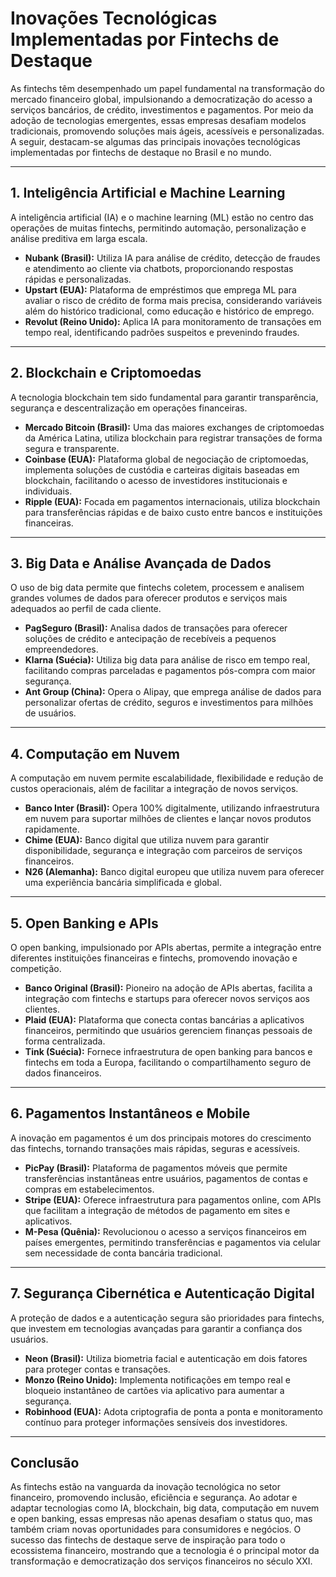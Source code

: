 # Inovações Tecnológicas Implementadas por Fintechs de Destaque

As fintechs têm desempenhado um papel fundamental na transformação do mercado financeiro global, impulsionando a democratização do acesso a serviços bancários, de crédito, investimentos e pagamentos. Por meio da adoção de tecnologias emergentes, essas empresas desafiam modelos tradicionais, promovendo soluções mais ágeis, acessíveis e personalizadas. A seguir, destacam-se algumas das principais inovações tecnológicas implementadas por fintechs de destaque no Brasil e no mundo.

---

## 1. **Inteligência Artificial e Machine Learning**

A inteligência artificial (IA) e o machine learning (ML) estão no centro das operações de muitas fintechs, permitindo automação, personalização e análise preditiva em larga escala.

- **Nubank (Brasil):** Utiliza IA para análise de crédito, detecção de fraudes e atendimento ao cliente via chatbots, proporcionando respostas rápidas e personalizadas.
- **Upstart (EUA):** Plataforma de empréstimos que emprega ML para avaliar o risco de crédito de forma mais precisa, considerando variáveis além do histórico tradicional, como educação e histórico de emprego.
- **Revolut (Reino Unido):** Aplica IA para monitoramento de transações em tempo real, identificando padrões suspeitos e prevenindo fraudes.

---

## 2. **Blockchain e Criptomoedas**

A tecnologia blockchain tem sido fundamental para garantir transparência, segurança e descentralização em operações financeiras.

- **Mercado Bitcoin (Brasil):** Uma das maiores exchanges de criptomoedas da América Latina, utiliza blockchain para registrar transações de forma segura e transparente.
- **Coinbase (EUA):** Plataforma global de negociação de criptomoedas, implementa soluções de custódia e carteiras digitais baseadas em blockchain, facilitando o acesso de investidores institucionais e individuais.
- **Ripple (EUA):** Focada em pagamentos internacionais, utiliza blockchain para transferências rápidas e de baixo custo entre bancos e instituições financeiras.

---

## 3. **Big Data e Análise Avançada de Dados**

O uso de big data permite que fintechs coletem, processem e analisem grandes volumes de dados para oferecer produtos e serviços mais adequados ao perfil de cada cliente.

- **PagSeguro (Brasil):** Analisa dados de transações para oferecer soluções de crédito e antecipação de recebíveis a pequenos empreendedores.
- **Klarna (Suécia):** Utiliza big data para análise de risco em tempo real, facilitando compras parceladas e pagamentos pós-compra com maior segurança.
- **Ant Group (China):** Opera o Alipay, que emprega análise de dados para personalizar ofertas de crédito, seguros e investimentos para milhões de usuários.

---

## 4. **Computação em Nuvem**

A computação em nuvem permite escalabilidade, flexibilidade e redução de custos operacionais, além de facilitar a integração de novos serviços.

- **Banco Inter (Brasil):** Opera 100% digitalmente, utilizando infraestrutura em nuvem para suportar milhões de clientes e lançar novos produtos rapidamente.
- **Chime (EUA):** Banco digital que utiliza nuvem para garantir disponibilidade, segurança e integração com parceiros de serviços financeiros.
- **N26 (Alemanha):** Banco digital europeu que utiliza nuvem para oferecer uma experiência bancária simplificada e global.

---

## 5. **Open Banking e APIs**

O open banking, impulsionado por APIs abertas, permite a integração entre diferentes instituições financeiras e fintechs, promovendo inovação e competição.

- **Banco Original (Brasil):** Pioneiro na adoção de APIs abertas, facilita a integração com fintechs e startups para oferecer novos serviços aos clientes.
- **Plaid (EUA):** Plataforma que conecta contas bancárias a aplicativos financeiros, permitindo que usuários gerenciem finanças pessoais de forma centralizada.
- **Tink (Suécia):** Fornece infraestrutura de open banking para bancos e fintechs em toda a Europa, facilitando o compartilhamento seguro de dados financeiros.

---

## 6. **Pagamentos Instantâneos e Mobile**

A inovação em pagamentos é um dos principais motores do crescimento das fintechs, tornando transações mais rápidas, seguras e acessíveis.

- **PicPay (Brasil):** Plataforma de pagamentos móveis que permite transferências instantâneas entre usuários, pagamentos de contas e compras em estabelecimentos.
- **Stripe (EUA):** Oferece infraestrutura para pagamentos online, com APIs que facilitam a integração de métodos de pagamento em sites e aplicativos.
- **M-Pesa (Quênia):** Revolucionou o acesso a serviços financeiros em países emergentes, permitindo transferências e pagamentos via celular sem necessidade de conta bancária tradicional.

---

## 7. **Segurança Cibernética e Autenticação Digital**

A proteção de dados e a autenticação segura são prioridades para fintechs, que investem em tecnologias avançadas para garantir a confiança dos usuários.

- **Neon (Brasil):** Utiliza biometria facial e autenticação em dois fatores para proteger contas e transações.
- **Monzo (Reino Unido):** Implementa notificações em tempo real e bloqueio instantâneo de cartões via aplicativo para aumentar a segurança.
- **Robinhood (EUA):** Adota criptografia de ponta a ponta e monitoramento contínuo para proteger informações sensíveis dos investidores.

---

## **Conclusão**

As fintechs estão na vanguarda da inovação tecnológica no setor financeiro, promovendo inclusão, eficiência e segurança. Ao adotar e adaptar tecnologias como IA, blockchain, big data, computação em nuvem e open banking, essas empresas não apenas desafiam o status quo, mas também criam novas oportunidades para consumidores e negócios. O sucesso das fintechs de destaque serve de inspiração para todo o ecossistema financeiro, mostrando que a tecnologia é o principal motor da transformação e democratização dos serviços financeiros no século XXI.